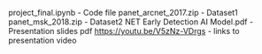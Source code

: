 project_final.ipynb  - Code file
panet_arcnet_2017.zip - Dataset1
panet_msk_2018.zip - Dataset2
NET Early Detection AI Model.pdf - Presentation slides pdf
https://youtu.be/V5zNz-VDrgs - links to presentation video
